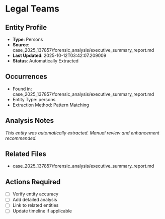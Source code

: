 # Legal Teams

## Entity Profile
- **Type**: Persons
- **Source**: case_2025_137857/forensic_analysis/executive_summary_report.md
- **Last Updated**: 2025-10-12T03:42:07.209009
- **Status**: Automatically Extracted

## Occurrences
- Found in: case_2025_137857/forensic_analysis/executive_summary_report.md
- Entity Type: persons
- Extraction Method: Pattern Matching

## Analysis Notes
*This entity was automatically extracted. Manual review and enhancement recommended.*

## Related Files
- case_2025_137857/forensic_analysis/executive_summary_report.md

## Actions Required
- [ ] Verify entity accuracy
- [ ] Add detailed analysis
- [ ] Link to related entities
- [ ] Update timeline if applicable
